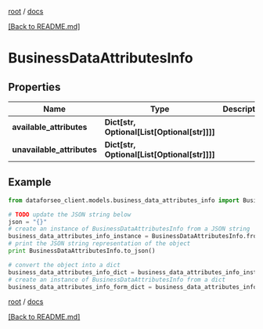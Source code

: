 [root](./../ "root") / [docs](./ "docs")

[[Back to README.md]](./../README.md "[Back to README.md]")

# BusinessDataAttributesInfo

## Properties

Name | Type | Description | Notes
------------ | ------------- | ------------- | -------------
**available_attributes** | **Dict[str, Optional[List[Optional[str]]]]** |  | [optional]
**unavailable_attributes** | **Dict[str, Optional[List[Optional[str]]]]** |  | [optional]

## Example

```python
from dataforseo_client.models.business_data_attributes_info import BusinessDataAttributesInfo

# TODO update the JSON string below
json = "{}"
# create an instance of BusinessDataAttributesInfo from a JSON string
business_data_attributes_info_instance = BusinessDataAttributesInfo.from_json(json)
# print the JSON string representation of the object
print BusinessDataAttributesInfo.to_json()

# convert the object into a dict
business_data_attributes_info_dict = business_data_attributes_info_instance.to_dict()
# create an instance of BusinessDataAttributesInfo from a dict
business_data_attributes_info_form_dict = business_data_attributes_info.from_dict(business_data_attributes_info_dict)
```

  

[root](./../ "root") / [docs](./ "docs")

[[Back to README.md]](./../README.md "[Back to README.md]")